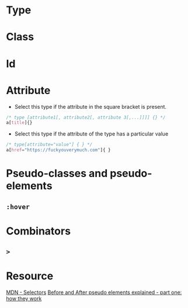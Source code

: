 # Type
# Class
# Id
# Attribute
- Select this type if the attribute in the square bracket is present.
```css
/* type [attribute1[, attribute2[, attribute 3[,...]]]] {} */
a[title]{}
```
- Select this type if the attribute of the type has a particular value
```css
/* type[attribute="value"] { } */
a[href="https://fuckyouverymuch.com"]{ }
```
# Pseudo-classes and pseudo-elements
## ```:hover```
# Combinators
## ```>```

# Resource
[MDN - Selectors](https://developer.mozilla.org/en-US/docs/Learn/CSS/Building_blocks/Selectors)
[Before and After pseudo elements explained - part one: how they work](https://www.youtube.com/watch?v=zGiirUiWslI)